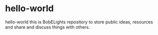 # hello-world
hello-world this is BobELights repository to store public ideas, resources and share and discuss things with others. 
